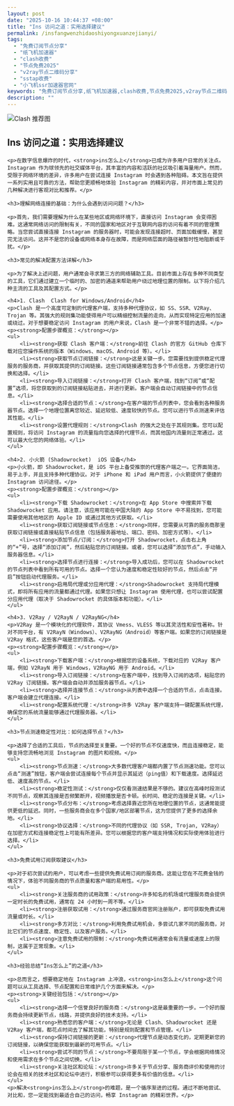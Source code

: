 ```yaml
---
layout: post
date: "2025-10-16 10:44:37 +08:00"
title: "Ins 访问之道：实用选择建议"
permalink: /insfangwenzhidaoshiyongxuanzejianyi/
tags:
  - "免费订阅节点分享"
  - "纸飞机加速器"
  - "clash收费"
  - "节点免费2025"
  - "v2ray节点二维码分享"
  - "sstap收费"
  - "小飞机ssr加速器官网"
keywords: "免费订阅节点分享,纸飞机加速器,clash收费,节点免费2025,v2ray节点二维码分享,sstap收费,小飞机ssr加速器官网"
description: ""
---
```


![Clash 推荐图](https://clashjd.github.io/assets/img/节点订阅推荐.png)

## Ins 访问之道：实用选择建议


    <p>在数字信息爆炸的时代，<strong>ins怎么上</strong>已成为许多用户日常的关注点。Instagram 作为球领先的社交媒体平台，其丰富的内容和活跃的社区吸引着海量用户。然而，受限于网络环境的差异，许多用户在尝试连接 Instagram 时会遇到各种阻碍。本文旨在提供一系列实用且可靠的方法，帮助您更顺畅地体验 Instagram 的精彩内容，并对市面上常见的几种解决进行客观对比和推荐。</p>

    <h3>理解网络连接的基础：为什么会遇到访问问题？</h3>

    <p>首先，我们需要理解为什么在某些地区或网络环境下，直接访问 Instagram 会变得困难。这通常网络访问的限制有关，不同的国家和地区对于互联网内容的访问有着不同的管理策略。当您尝试直接连接 Instagram 的服务器时，可能会发现连接超时、页面加载缓慢，甚至完无法访问。这并不是您的设备或网络本身存在故障，而是网络层面的路径被暂时性地阻断或干扰。</p>

    <h3>常见的解决配置方法详解</h3>

    <p>为了解决上述问题，用户通常会寻求第三方的网络辅助工具。目前市面上存在多种不同类型的工具，它们通过建立一个临时的、加密的通道来帮助用户绕过地理位置的限制。以下将介绍几种主流的工具及其配置方式。</p>

    <h4>1. Clash  Clash for Windows/Android</h4>
    <p>Clash 是一个高度可定制的代理客户端，支持多种代理协议，如 SS、SSR、V2Ray、Trojan 等。其强大的规则集功能使得用户可以精细控制流量的走向，从而实现特定应用的加速或绕过。对于想要稳定访问 Instagram 的用户来说，Clash 是一个非常不错的选择。</p>
    <p><strong>配置步骤概览：</strong></p>
    <ul>
        <li><strong>获取 Clash 客户端：</strong>前往 Clash 的官方 GitHub 仓库下载对应您操作系统的版本（Windows、macOS、Android 等）。</li>
        <li><strong>获取节点订阅链接：</strong>这是关键一步。您需要找到提供稳定代理服务的服务商，并获取其提供的订阅链接。这些订阅链接通常包含多个节点信息，方便您进行切换和选择。</li>
        <li><strong>导入订阅链接：</strong>打开 Clash 客户端，找到“订阅”或“配置”选项，将您获取到的订阅链接粘贴进去，并进行更新。客户端会自动订阅链接中的节点信息。</li>
        <li><strong>选择合适的节点：</strong>在客户端的节点列表中，您会看到各种服务器节点。选择一个地理位置离您较近、延迟较低、速度较快的节点。您可以进行节点测速来评估其性能。</li>
        <li><strong>设置代理规则：</strong>Clash 的强大之处在于其规则集。您可以配置规则，将访问 Instagram 的流量指向您选择的代理节点，而其他国内流量则正常通过。这可以最大化您的网络体验。</li>
    </ul>

    <h4>2. 小火箭 (Shadowrocket)  iOS 设备</h4>
    <p>小火箭，即 Shadowrocket，是 iOS 平台上备受推崇的代理客户端之一。它界面简洁，易于上手，并且支持多种代理协议。对于 iPhone 和 iPad 用户而言，小火箭提供了便捷的 Instagram 访问途径。</p>
    <p><strong>配置步骤概览：</strong></p>
    <ul>
        <li><strong>下载 Shadowrocket：</strong>在 App Store 中搜索并下载 Shadowrocket 应用。请注意，该应用可能在中国大陆的 App Store 中不易找到，您可能需要使用其他地区的 Apple ID 或通过其他方式获取。</li>
        <li><strong>获取订阅链接或节点信息：</strong>同样，您需要从可靠的服务商那里获取订阅链接或直接粘贴节点信息（包括服务器地址、端口、密码、加密方式等）。</li>
        <li><strong>添加节点/订阅：</strong>打开 Shadowrocket，点击右上角的“+”号，选择“添加订阅”，然后粘贴您的订阅链接。或者，您可以选择“添加节点”，手动输入服务器信息。</li>
        <li><strong>选择节点进行连接：</strong>导入成功后，您可以在 Shadowrocket 的节点列表中看到所有可用的节点。选择一个您认为速度和稳定性较好的节点，然后点击“开启”按钮启动代理服务。</li>
        <li><strong>启用局代理或分应用代理：</strong>Shadowrocket 支持局代理模式，即将所有应用的流量都通过代理。如果您只想让 Instagram 使用代理，也可以尝试配置分应用代理（取决于 Shadowrocket 的具体版本和功能）。</li>
    </ul>

    <h4>3. V2Ray / V2RayN / V2RayNG</h4>
    <p>V2Ray 是一个模块化的代理软件，其协议 Vmess、VLESS 等以其灵活性和安性著称。针对不同平台，有 V2RayN（Windows）、V2RayNG（Android）等客户端。如果您的订阅链接是 V2Ray 格式，这些客户端是您的首选。</p>
    <p><strong>配置步骤概览：</strong></p>
    <ul>
        <li><strong>下载客户端：</strong>根据您的设备系统，下载对应的 V2Ray 客户端，例如 V2RayN 用于 Windows，V2RayNG 用于 Android。</li>
        <li><strong>导入订阅链接：</strong>在客户端中，找到导入订阅的选项，粘贴您的 V2Ray 订阅链接。客户端会自动并添加服务器节点。</li>
        <li><strong>选择并连接节点：</strong>从列表中选择一个合适的节点，点击连接。客户端会建立代理连接。</li>
        <li><strong>配置系统代理：</strong>许多 V2Ray 客户端支持一键配置系统代理，确保您的系统流量能够通过代理服务器。</li>
    </ul>

    <h3>节点测速稳定性对比：如何选择节点？</h3>

    <p>选择了合适的工具后，节点的选择至关重要。一个好的节点不仅速度快，而且连接稳定，能够支持您流畅地浏览 Instagram 的图片和视频。</p>
    <ul>
        <li><strong>节点测速：</strong>大多数代理客户端都内置了节点测速功能。您可以点击“测速”按钮，客户端会尝试连接每个节点并显示其延迟（ping值）和下载速度。选择延迟低、速度高的节点。</li>
        <li><strong>稳定性测试：</strong>仅仅看测速结果是不够的。建议在高峰时段测试不同节点，观察其连接是否频繁断开，视频播放是否卡顿。长时间、稳定的连接是关键。</li>
        <li><strong>节点分布：</strong>考虑选择靠近您所在地理位置的节点，这通常能提供更低的延迟。同时，一些服务商会在多个国家/地区部署节点，这为您提供了更多的选择余地。</li>
        <li><strong>协议选择：</strong>不同的代理协议（如 SSR, Trojan, V2Ray）在加密方式和连接稳定性上可能有所差异。您可以根据您的客户端支持情况和实际使用体验进行选择。</li>
    </ul>

    <h3>免费试用订阅获取建议</h3>

    <p>对于初次尝试的用户，可以考虑一些提供免费试用订阅的服务商。这能让您在不花费金钱的情况下，体验不同服务商的节点质量和客户端的易用性。</p>
    <ul>
        <li><strong>关注服务商的试用政策：</strong>许多知名的机场或代理服务商会提供一定时长的免费试用，通常在 24 小时到一周不等。</li>
        <li><strong>注册获取试用：</strong>通过服务商官网注册账户，即可获取免费试用流量或时长。</li>
        <li><strong>多方对比：</strong>利用免费试用机会，多尝试几家不同的服务商，对比它们的节点速度、稳定性、以及客户服务。</li>
        <li><strong>注意免费试用的限制：</strong>免费试用通常会有流量或速度上的限制，这属于正常现象。</li>
    </ul>

    <h3>经验总结“Ins怎么上”的之道</h3>

    <p>总而言之，想要稳定地在 Instagram 上冲浪，<strong>ins怎么上</strong>这个问题可以从工具选择、节点配置和日常维护几个方面来解决。</p>
    <p><strong>关键经验包括：</strong></p>
    <ul>
        <li><strong>选择一个信誉良好的服务商：</strong>这是最重要的一步。一个好的服务商会持续更新节点，线路，并提供良好的技术支持。</li>
        <li><strong>熟悉您的客户端：</strong>无论是 Clash、Shadowrocket 还是 V2Ray 客户端，都花点时间去了解其功能，特别是规则配置和节点管理。</li>
        <li><strong>保持订阅链接的更新：</strong>代理节点是动态变化的，定期更新您的订阅链接，以确保您能获取到最新的可用节点。</li>
        <li><strong>尝试不同的节点：</strong>不要局限于某一个节点，学会根据网络情况和使用需求在多个节点之间切换。</li>
        <li><strong>关注社区和论坛：</strong>许多关于节点分享、服务商评价和使用的讨论会在相关的技术社区和论坛中进行，积极参可以获得更多有价值的信息。</li>
    </ul>
    <p>解决<strong>ins怎么上</strong>的难题，是一个循序渐进的过程。通过不断地尝试、对比和，您一定能找到最适合自己的访问，畅享 Instagram 的精彩世界。</p>